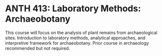# ANTH 413: Laboratory Methods: Archaeobotany

This course will focus on the analysis of plant remains from archaeological sites. Introduction to laboratory methods, analytical approaches, and interpretive framework for archaeobotany. Prior course in archaeology recommended but not required.